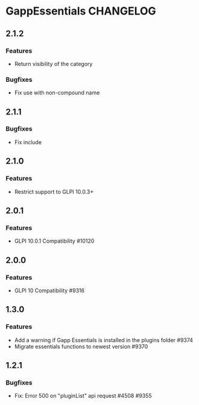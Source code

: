 # GappEssentials CHANGELOG

## 2.1.2
### Features
- Return visibility of the category
### Bugfixes
- Fix use with non-compound name 

## 2.1.1
### Bugfixes
- Fix include

## 2.1.0
### Features
- Restrict support to GLPI 10.0.3+

## 2.0.1
### Features
- GLPI 10.0.1 Compatibility #10120

## 2.0.0
### Features
- GLPI 10 Compatibility #9316

## 1.3.0
### Features
- Add a warning if Gapp Essentials is installed in the plugins folder #9374
- Migrate essentials functions to newest version #9370

## 1.2.1
### Bugfixes
- Fix: Error 500 on "pluginList" api request #4508 #9355
